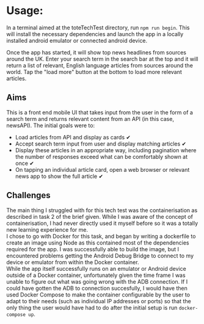 # Usage:

In a terminal aimed at the toteTechTest directory, run `npm run begin`. This will install the necessary dependencies and launch the app in a locally installed android emulator or connected android device.

Once the app has started, it will show top news headlines from sources around the UK. Enter your search term in the search bar at the top and it will return a list of relevant, English language articles from sources around the world. Tap the "load more" button at the bottom to load more relevant articles.

## Aims

This is a front end mobile UI that takes input from the user in the form of a search term and returns relevant content from an API (in this case, newsAPI). The initial goals were to:

- Load articles from API and display as cards ✔
- Accept search term input from user and display matching articles ✔
- Display these articles in an appropriate way, including pagination where the number of responses exceed what can be comfortably shown at once ✔
- On tapping an individual article card, open a web browser or relevant news app to show the full article ✔

## Challenges

The main thing I struggled with for this tech test was the containerisation as described in task 2 of the brief given. While I was aware of the concept of containerisation, I had never directly used it myself before so it was a totally new learning experience for me.  
I chose to go with Docker for this task, and began by writing a dockerfile to create an image using Node as this contained most of the dependencies required for the app. I was successfully able to build the image, but I encountered problems getting the Android Debug Bridge to connect to my device or emulator from within the Docker container.  
While the app itself successfully runs on an emulator or Android device outside of a Docker container, unfortunately given the time frame I was unable to figure out what was going wrong with the ADB connection.
If I could have gotten the ADB to connection succesfully, I would have then used Docker Compose to make the container configurable by the user to adapt to their needs (such as individual IP addresses or ports) so that the only thing the user would have had to do after the initial setup is run `docker-compose up`.
